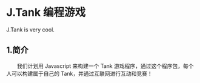 J.Tank 编程游戏
===============
J.Tank is very cool.

1.简介
------
　　我们计划用 Javascript 来构建一个 Tank 游戏程序，通过这个程序包，每个人可以构建属于自己的 Tank，并通过互联网进行互动和竞赛！




